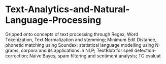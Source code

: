 # Text-Analytics-and-Natural-Language-Processing
Gripped onto concepts of text processing through Regex, Word Tokenization, Text Normalization and stemming; Minimum Edit Distance, phonetic matching using Soundex; statistical language modelling using N-grams, corpora and its applications in NLP; TextBlob for spell detection-correction; Naive Bayes, spam filtering and sentiment analysis; TC evaluat
